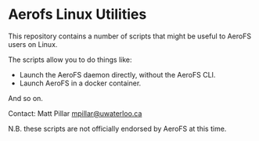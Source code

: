 Aerofs Linux Utilities
===

This repository contains a number of scripts that might be useful to AeroFS
users on Linux.

The scripts allow you to do things like:

- Launch the AeroFS daemon directly, without the AeroFS CLI.
- Launch AeroFS in a docker container.

And so on.

Contact: Matt Pillar <mpillar@uwaterloo.ca>

N.B. these scripts are not officially endorsed by AeroFS at this time.

